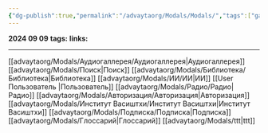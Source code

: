 ```yaml
---
{"dg-publish":true,"permalink":"/advaytaorg/Modals/Modals/","tags":["gardenEntry"]}
---
```


**2024 09 09**
**tags:** 
**links:** 

---
[[advaytaorg/Modals/Аудиогаллерея/Аудиогаллерея\|Аудиогаллерея]]
[[advaytaorg/Modals/Поиск\|Поиск]]
[[advaytaorg/Modals/Библиотека/Библиотека\|Библиотека]]
[[advaytaorg/Modals/ИИ/ИИ\|ИИ]]
[[User Пользователь \|Пользователь]]
[[advaytaorg/Modals/Радио/Радио\|Радио]]
[[advaytaorg/Modals/Авторизация/Авторизация\|Авторизация]]
[[advaytaorg/Modals/Институт Васиштхи/Институт Васиштхи\|Институт Васиштхи]]
[[advaytaorg/Modals/Подписка/Подписка\|Подписка]]
[[advaytaorg/Modals/Глоссарий\|Глоссарий]]
[[advaytaorg/Modals/ttt\|ttt]]